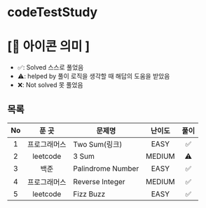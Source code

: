 # codeTestStudy

# **[📌 아이콘 의미 ]**

- ✅: Solved 스스로 풀었음
- ⚠️: helped by 풀이 로직을 생각할 때 해답의 도움을 받았음
- ❌: Not solved 못 풀었음

## **목록**
|No|푼 곳|문제명|난이도|풀이|
|:-:|:-----:|-------|:-----:|:-----:|
|1|프로그래머스|Two Sum(링크)|EASY|✅|
|2|leetcode|3 Sum|MEDIUM|⚠️|
|3|백준|Palindrome Number|EASY|✅|
|4|프로그래머스|Reverse Integer|MEDIUM|✅|
|5|leetcode|Fizz Buzz|EASY|✅|
